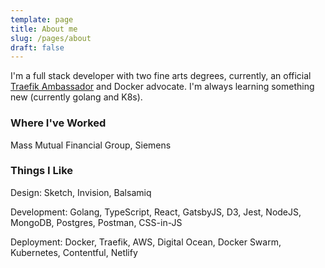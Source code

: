 ```yaml
---
template: page
title: About me
slug: /pages/about
draft: false
---
```

I'm a full stack developer with two fine arts degrees, currently, an official [Traefik Ambassador](https://info.containo.us/traefik-ambassador-program) and Docker advocate. I'm always learning something new (currently golang and K8s).

### Where I've Worked

Mass Mutual Financial Group, Siemens

### Things I Like

Design: Sketch, Invision, Balsamiq

Development: Golang, TypeScript, React, GatsbyJS, D3, Jest, NodeJS, MongoDB, Postgres, Postman, CSS-in-JS 

Deployment: Docker, Traefik, AWS, Digital Ocean, Docker Swarm, Kubernetes, Contentful, Netlify
 
